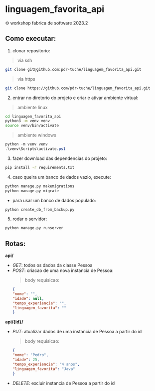 # linguagem_favorita_api
⚙ workshop fabrica de software 2023.2

## Como executar:

1. clonar repositorio:
> via ssh
```bash
git clone git@github.com:pdr-tuche/linguagem_favorita_api.git
```

> via https
```bash
git clone https://github.com/pdr-tuche/linguagem_favorita_api.git
```

2. entrar no diretorio do projeto e criar e ativar ambiente virtual:
> ambiente linux
```bash
cd linguagem_favorita_api
python3 -m venv venv
source venv/bin/activate
```
> ambiente windows
```ps1
python -m venv venv
.\venv\Scripts\activate.ps1
```

3. fazer download das dependencias do projeto:
```bash
pip install -r requirements.txt
```

4. caso queira um banco de dados vazio, execute:
```bash
python manage.py makemigrations
python manage.py migrate
```
- para usar um banco de dados populado:
```bash
python create_db_from_backup.py
```

5. rodar o servidor:
```bash
python manage.py runserver
```

## Rotas:

**api/**
- *GET*: todos os dados da classe Pessoa
- *POST*: criacao de uma nova instancia de Pessoa:
    > body requisicao:
    ```json
    {
    "nome": "",
    "idade": null,
    "tempo_experiencia": "",
    "linguagem_favorita": ""
    }
    ```

**api/{id}/**
- *PUT*: atualizar dados de uma instancia de Pessoa a partir do id
    > body requisicao:
    ```json
    {
    "nome": "Pedro",
    "idade": 25,
    "tempo_experiencia": "4 anos",
    "linguagem_favorita": "Java"
    }
    ```
- *DELETE*: excluir instancia de Pessoa a partir do id